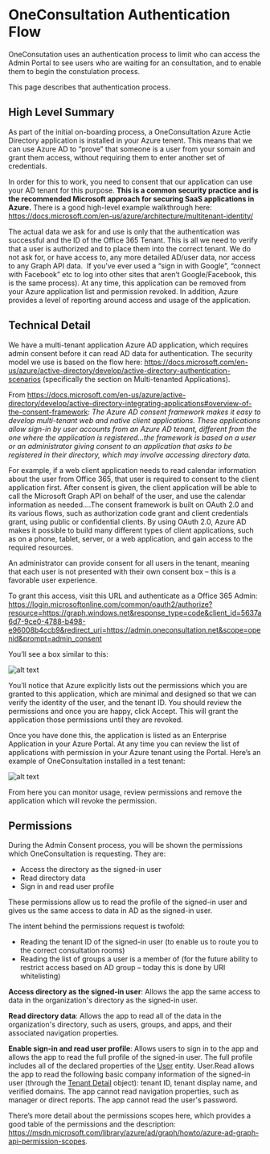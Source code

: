 # OneConsultation Authentication Flow

OneConsutation uses an authentication process to limit who can access the Admin Portal to see users who are waiting for an consultation, and to enable them to begin the constulation process.

This page describes that authentication process.

## High Level Summary

As part of the initial on-boarding process, a OneConsultation Azure Actie Directory application is installed in your Azure tenent. This means that we can use Azure AD to “prove” that someone is a user from your somain and grant them access, without requiring them to enter another set of credentials. 

In order for this to work, you need to consent that our application can use your AD tenant for this purpose. **This is a common security practice and is the recommended Microsoft approach for securing SaaS applications in Azure.** There is a good high-level example walkthrough here: <https://docs.microsoft.com/en-us/azure/architecture/multitenant-identity/>

The actual data we ask for and use is only that the authentication was successful and the ID of the Office 365 Tenant. This is all we need to verify that a user is authorized and to place them into the correct tenant. We do not ask for, or have access to, any more detailed AD/user data, nor access to any Graph API data.  If you’ve ever used a “sign in with Google”, “connect with Facebook” etc to log into other sites that aren’t Google/Facebook, this is the same process).
At any time, this application can be removed from your Azure application list and permission revoked. In addition, Azure provides a level of reporting around access and usage of the application.

## Technical Detail

We have a multi-tenant application Azure AD application, which requires admin consent before it can read  AD data for authentication. The security model we use is based on the flow here: <https://docs.microsoft.com/en-us/azure/active-directory/develop/active-directory-authentication-scenarios> (specifically the section on Multi-tenanted Applications). 

From <https://docs.microsoft.com/en-us/azure/active-directory/develop/active-directory-integrating-applications#overview-of-the-consent-framework>: *The Azure AD consent framework makes it easy to develop multi-tenant web and native client applications. These applications allow sign-in by user accounts from an Azure AD tenant, different from the one where the application is registered…the framework is based on a user or an administrator giving consent to an application that asks to be registered in their directory, which may involve accessing directory data.*

For example, if a web client application needs to read calendar information about the user from Office 365, that user is required to consent to the client application first. After consent is given, the client application will be able to call the Microsoft Graph API on behalf of the user, and use the calendar information as needed.…The consent framework is built on OAuth 2.0 and its various flows, such as authorization code grant and client credentials grant, using public or confidential clients. By using OAuth 2.0, Azure AD makes it possible to build many different types of client applications, such as on a phone, tablet, server, or a web application, and gain access to the required resources.

An administrator can provide consent for all users in the tenant, meaning that each user is not presented with their own consent box – this is a favorable user experience.

To grant this access, visit this URL and authenticate as a Office 365 Admin: <https://login.microsoftonline.com/common/oauth2/authorize?resource=https://graph.windows.net&response_type=code&client_id=5637a6d7-9ce0-4788-b498-e96008b4ccb9&redirect_uri=https://admin.oneconsultation.net&scope=openid&prompt=admin_consent>

You’ll see a box similar to this:

![alt text](https://raw.githubusercontent.com/modalitysystems/oneconsultation-docs/master/images/auth/1.png "Azure AD Admin Consent")

You’ll notice that Azure explicitly lists out the permissions which you are granted to this application, which are minimal and designed so that we can verify the identity of the user, and the tenant ID. You should review the permissions and once you are happy, click Accept. This will grant the application those permissions until they are revoked. 

Once you have done this, the application is listed as an Enterprise Application in your Azure Portal. At any time you can review the list of applications with permission in your Azure tenant using the Portal. Here’s an example of OneConsultation installed in a test tenant:

![alt text](https://raw.githubusercontent.com/modalitysystems/oneconsultation-docs/master/images/auth/2.jpg "OneConsultatino AD Application")

From here you can monitor usage, review permissions and remove the application which will revoke the permission.

## Permissions

During the Admin Consent process, you will be shown the permissions which OneConsultation is requesting. They are:

 - Access the directory as the signed-in user
 - Read directory data
 - Sign in and read user profile

These permissions allow us to read the profile of the signed-in user and gives us the same access to data in AD as the signed-in user.

The intent behind the permissions request is twofold:

 - Reading the tenant ID of the signed-in user (to enable us to route you to the correct consultation rooms)
 - Reading the list of groups a user is a member of (for the future ability to restrict access based on AD group – today this is done by URI whitelisting)


**Access directory as the signed-in user**: Allows the app the same access to data in the organization's directory as the signed-in user.

**Read directory data**: Allows the app to read all of the data in the organization's directory, such as users, groups, and apps, and their associated navigation properties. 

**Enable sign-in and read user profile**: Allows users to sign in to the app and allows the app to read the full profile of the signed-in user. The full profile includes all of the declared properties of the [User](https://msdn.microsoft.com/library/azure/ad/graph/api/entity-and-complex-type-reference#user-entity) entity. User.Read allows the app to read the following basic company information of the signed-in user (through the [Tenant Detail](https://msdn.microsoft.com/library/azure/ad/graph/api/entity-and-complex-type-reference#tenantdetail-entity) object): tenant ID, tenant display name, and verified domains. The app cannot read navigation properties, such as manager or direct reports. The app cannot read the user's password.

There’s more detail about the permissions scopes here, which provides a good table of the permissions and the description:
<https://msdn.microsoft.com/library/azure/ad/graph/howto/azure-ad-graph-api-permission-scopes>.










